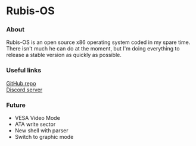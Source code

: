 # Rubis-OS
 ### About
 Rubis-OS is an open source x86 operating system coded in my spare time. There isn't much he can do at the moment, but I'm doing everything to release a stable version as quickly as possible.

 ### Useful links
 [GitHub repo](https://github.com/WaterDev-25/Rubis-OS)  
 [Discord server](https://discord.gg/VsRNdbAebU)

 ### Future
 - VESA Video Mode
 - ATA write sector
 - New shell with parser
 - Switch to graphic mode